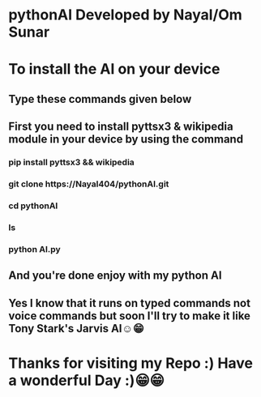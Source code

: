 # pythonAI Developed by Nayal/Om Sunar
# To install the AI on your device
## Type these commands given below
## First you need to install pyttsx3 & wikipedia module in your device by using the command
### pip install pyttsx3 && wikipedia
### git clone https://Nayal404/pythonAI.git
### cd pythonAI
### ls
### python AI.py
## And you're done enjoy with my python AI
## Yes I know that it runs on typed commands not voice commands but soon I'll try to make it like Tony Stark's Jarvis AI☺😁
# Thanks for visiting my Repo :) Have a wonderful Day :)😁😁
